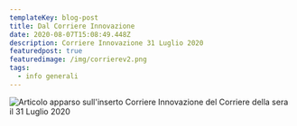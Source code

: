```yaml
---
templateKey: blog-post
title: Dal Corriere Innovazione
date: 2020-08-07T15:08:49.448Z
description: Corriere Innovazione 31 Luglio 2020
featuredpost: true
featuredimage: /img/corrierev2.png
tags:
  - info generali
---
```

![](/img/corriereinnovazione_luglio2020.jpg "Articolo apparso sull'inserto Corriere Innovazione del Corriere della sera il 31 Luglio 2020")
